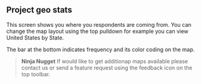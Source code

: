 ## Project geo stats

This screen shows you where you respondents are coming from. You can change the map layout using the top pulldown for example you can view United States by State.

The bar at the bottom indicates frequency and its color coding on the map.

> **Ninja Nugget** If would like to get additionap maps available please contact us or send a feature request using the feedback icon on the top toolbar.
